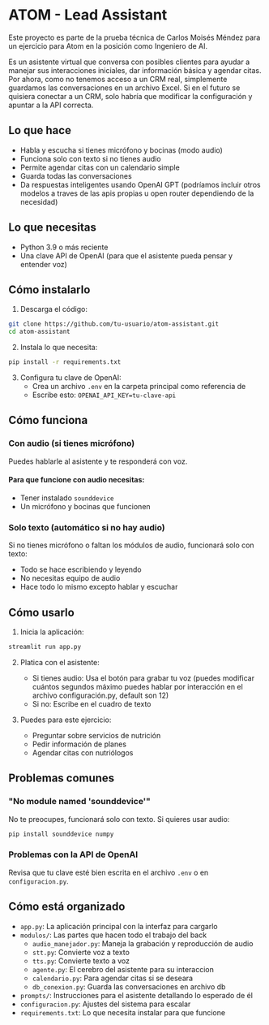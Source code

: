# ATOM - Lead Assistant

Este proyecto es parte de la prueba técnica de Carlos Moisés Méndez para un ejercicio para Atom en la posición como Ingeniero de AI. 

Es un asistente virtual que conversa con posibles clientes para ayudar a manejar sus interacciones iniciales, dar información básica y agendar citas. Por ahora, como no tenemos acceso a un CRM real, simplemente guardamos las conversaciones en un archivo Excel. Si en el futuro se quisiera conectar a un CRM, solo habría que modificar la configuración y apuntar a la API correcta.

## Lo que hace

- Habla y escucha si tienes micrófono y bocinas (modo audio)
- Funciona solo con texto si no tienes audio
- Permite agendar citas con un calendario simple
- Guarda todas las conversaciones 
- Da respuestas inteligentes usando OpenAI GPT (podríamos incluir otros modelos a traves de las apis propias u open router dependiendo de la necesidad)

## Lo que necesitas

- Python 3.9 o más reciente
- Una clave API de OpenAI (para que el asistente pueda pensar y entender voz)

## Cómo instalarlo

1. Descarga el código:
```bash
git clone https://github.com/tu-usuario/atom-assistant.git
cd atom-assistant
```

2. Instala lo que necesita:
```bash
pip install -r requirements.txt
```

3. Configura tu clave de OpenAI:
   - Crea un archivo `.env` en la carpeta principal como referencia de
   - Escribe esto: `OPENAI_API_KEY=tu-clave-api`

## Cómo funciona

### Con audio (si tienes micrófono)
Puedes hablarle al asistente y te responderá con voz.

#### Para que funcione con audio necesitas:
- Tener instalado `sounddevice`
- Un micrófono y bocinas que funcionen

### Solo texto (automático si no hay audio)
Si no tienes micrófono o faltan los módulos de audio, funcionará solo con texto:
- Todo se hace escribiendo y leyendo
- No necesitas equipo de audio
- Hace todo lo mismo excepto hablar y escuchar

## Cómo usarlo

1. Inicia la aplicación:
```bash
streamlit run app.py
```

2. Platica con el asistente:
   - Si tienes audio: Usa el botón para grabar tu voz (puedes modificar cuántos segundos máximo puedes hablar por interacción en el archivo configuración.py, default son 12)
   - Si no: Escribe en el cuadro de texto

3. Puedes para este ejercicio:
   - Preguntar sobre servicios de nutrición
   - Pedir información de planes
   - Agendar citas con nutriólogos

## Problemas comunes 

### "No module named 'sounddevice'"
No te preocupes, funcionará solo con texto. Si quieres usar audio:
```bash
pip install sounddevice numpy
```

### Problemas con la API de OpenAI
Revisa que tu clave esté bien escrita en el archivo `.env` o en `configuracion.py`.

## Cómo está organizado

- `app.py`: La aplicación principal con la interfaz para cargarlo
- `modulos/`: Las partes que hacen todo el trabajo del back
  - `audio_manejador.py`: Maneja la grabación y reproducción de audio
  - `stt.py`: Convierte voz a texto 
  - `tts.py`: Convierte texto a voz 
  - `agente.py`: El cerebro del asistente para su interaccion
  - `calendario.py`: Para agendar citas si se deseara
  - `db_conexion.py`: Guarda las conversaciones en archivo db
- `prompts/`: Instrucciones para el asistente detallando lo esperado de él
- `configuracion.py`: Ajustes del sistema para escalar
- `requirements.txt`: Lo que necesita instalar para que funcione
